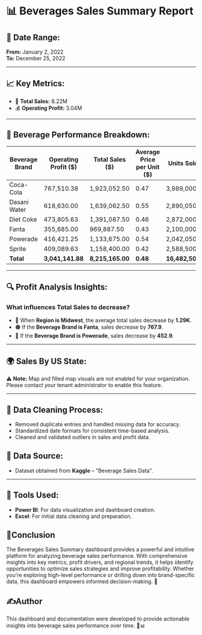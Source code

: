 

# 📊 Beverages Sales Summary Report

## 📅 Date Range:

**From:** January 2, 2022\
**To:** December 25, 2022

---

## 📈 Key Metrics:

- 🛒 **Total Sales:** 8.22M
- 💰 **Operating Profit:** 3.04M

---

## 🥤 Beverage Performance Breakdown:

| Beverage Brand | Operating Profit (\$) | Total Sales (\$) | Average Price per Unit (\$) | Units Sold     | Profit Margin (%) |
| -------------- | --------------------- | ---------------- | --------------------------- | -------------- | ----------------- |
| Coca-Cola      | 767,510.38            | 1,923,052.50     | 0.47                        | 3,989,000      | 39.91%            |
| Dasani Water   | 618,630.00            | 1,639,062.50     | 0.55                        | 2,890,050      | 37.74%            |
| Diet Coke      | 473,805.63            | 1,391,087.50     | 0.46                        | 2,872,000      | 34.06%            |
| Fanta          | 355,685.00            | 969,887.50       | 0.43                        | 2,100,000      | 36.67%            |
| Powerade       | 416,421.25            | 1,133,675.00     | 0.54                        | 2,042,050      | 36.73%            |
| Sprite         | 409,089.63            | 1,158,400.00     | 0.42                        | 2,588,500      | 35.32%            |
| **Total**      | **3,041,141.88**      | **8,215,165.00** | **0.48**                    | **16,482,500** | **37.02%**        |

---

## 🔍 Profit Analysis Insights:

### What influences Total Sales to decrease?

- 📍 When **Region is Midwest**, the average total sales decrease by **1.29K**.
- 🟠 If the **Beverage Brand is Fanta**, sales decrease by **767.9**.
- 🔵 If the **Beverage Brand is Powerade**, sales decrease by **452.9**.

---

## 🌍 Sales By US State:

⚠️ **Note:** Map and filled map visuals are not enabled for your organization. Please contact your tenant administrator to enable this feature.

---

## 🧹 Data Cleaning Process:

- Removed duplicate entries and handled missing data for accuracy.
- Standardized date formats for consistent time-based analysis.
- Cleaned and validated outliers in sales and profit data.

## 📂 Data Source:

- Dataset obtained from **Kaggle** – "Beverage Sales Data".

---

## 📌 Tools Used:

- **Power BI**: For data visualization and dashboard creation.
- **Excel**: For initial data cleaning and preparation.

## 🎯Conclusion

The Beverages Sales Summary dashboard provides a powerful and intuitive platform for analyzing beverage sales performance. With comprehensive insights into key metrics, profit drivers, and regional trends, it helps identify opportunities to optimize sales strategies and improve profitability. Whether you're exploring high-level performance or drilling down into brand-specific data, this dashboard empowers informed decision-making. 🚀

## ✍️Author

This dashboard and documentation were developed to provide actionable insights into beverage sales performance over time. 🍹📊

